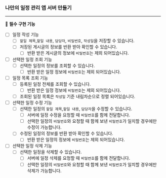### 나만의 일정 관리 앱 서버 만들기

---
🚩 **필수 구현 기능**

- [ ]  일정 작성 기능
   - [ ] `할일 제목`,`할일 내용`, `담당자`, `비밀번호`, `작성일`을 저장할 수 있습니다.
   - [ ] 저장된 게시글의 정보를 반환 받아 확인할 수 있습니다.
      - [ ] 반환 받은 게시글의 정보에 `비밀번호`는 제외 되어있습니다.
- [ ]  선택한 일정 조회 기능
   - [ ] 선택한 일정의 정보를 조회할 수 있습니다.
      - [ ] 반환 받은 일정 정보에 `비밀번호`는 제외 되어있습니다.
- [ ]  일정 목록 조회 기능
   - [ ] 등록된 일정 전체를 조회할 수 있습니다.
      - [ ] 반환 받은 일정 정보에 `비밀번호`는 제외 되어있습니다.
   - [ ] 조회된 일정 목록은 `작성일` 기준 내림차순으로 정렬 되어있습니다.
- [ ]  선택한 일정 수정 기능
   - [ ] 선택한 일정의 `할일 제목`,`할일 내용`, `담당자`을 수정할 수 있습니다.
      - [ ] 서버에 일정 수정을 요청할 때 `비밀번호`를 함께 전달합니다.
      - [ ] 선택한 일정의 `비밀번호`와 요청할 때 함께 보낸 `비밀번호`가 일치할 경우에만 수정이 가능합니다.
   - [ ] 수정된 일정의 정보를 반환 받아 확인할 수 있습니다.
      - [ ] 반환 받은 일정의 정보에 `비밀번호`는 제외 되어있습니다.
- [ ]  선택한 일정 삭제 기능
   - [ ] 선택한 일정을 삭제할 수 있습니다.
      - [ ] 서버에 일정 삭제를 요청할 때 `비밀번호`를 함께 전달합니다.
      - [ ] 선택한 일정의 `비밀번호`와 요청할 때 함께 보낸 `비밀번호`가 일치할 경우에만 삭제가 가능합니다.